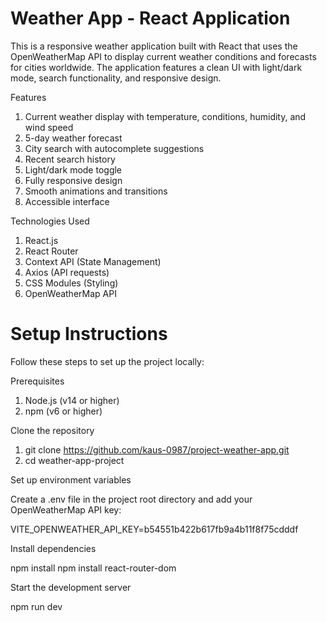 # Weather App - React Application

This is a responsive weather application built with React that uses the OpenWeatherMap API to display current weather conditions and forecasts for cities worldwide. The application features a clean UI with light/dark mode, search functionality, and responsive design.

Features

1. Current weather display with temperature, conditions, humidity, and wind speed
2. 5-day weather forecast
3. City search with autocomplete suggestions
4. Recent search history
5. Light/dark mode toggle
6. Fully responsive design
7. Smooth animations and transitions
8. Accessible interface


Technologies Used

1. React.js
2. React Router
3. Context API (State Management)
4. Axios (API requests)
5. CSS Modules (Styling)
6. OpenWeatherMap API

# Setup Instructions

Follow these steps to set up the project locally:

Prerequisites

1. Node.js (v14 or higher)
2. npm (v6 or higher)

Clone the repository
1. git clone https://github.com/kaus-0987/project-weather-app.git
2. cd weather-app-project

Set up environment variables

Create a .env file in the project root directory and add your OpenWeatherMap API key:

VITE_OPENWEATHER_API_KEY=b54551b422b617fb9a4b11f8f75cdddf

Install dependencies

npm install
npm install react-router-dom

Start the development server

npm run dev

